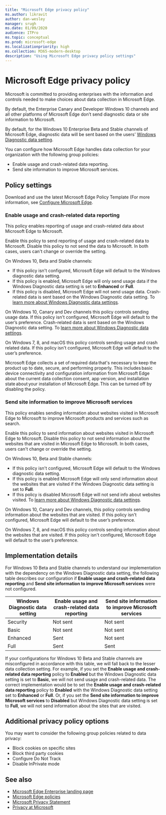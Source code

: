 ```yaml
---
title: "Microsoft Edge privacy policy"
ms.author: likravit
author: dan-wesley
manager: srugh
ms.date: 01/09/2020
audience: ITPro
ms.topic: conceptual
ms.prod: microsoft-edge
ms.localizationpriority: high
ms.collection: M365-modern-desktop
description: "Using Microsoft Edge privacy policy settings"
---
```


# Microsoft Edge privacy policy

Microsoft is committed to providing enterprises with the information and controls needed to make choices about data collection in Microsoft Edge.

By default, the Enterprise Canary and Developer Windows 10 channels and all other platforms of Microsoft Edge don’t send diagnostic data or site information to Microsoft.

By default, for the Windows 10 Enterprise Beta and Stable channels of Microsoft Edge, diagnostic data will be sent based on the users' [Windows Diagnostic data setting](https://go.microsoft.com/fwlink/?linkid=2099569).

You can configure how Microsoft Edge handles data collection for your organization with the following group policies:

- Enable usage and crash-related data reporting.
- Send site information to improve Microsoft services.

## Policy settings

Download and use the latest Microsoft Edge Policy Template (For more information, see [Configure Microsoft Edge](configure-microsoft-edge.md).

### Enable usage and crash-related data reporting

This policy enables reporting of usage and crash-related data about Microsoft Edge to Microsoft.

Enable this policy to send reporting of usage and crash-related data to Microsoft. Disable this policy to not send the data to Microsoft. In both cases, users can't change or override the setting.

On Windows 10, Beta and Stable channels:

- If this policy isn't configured, Microsoft Edge will default to the Windows diagnostic data setting. 
- If this policy is enabled, Microsoft Edge will only send usage data if the Windows Diagnostic data setting is set to **Enhanced** or **Full**.
- If this policy is disabled, Microsoft Edge will not send usage data. Crash-related data is sent based on the Windows Diagnostic data setting. To [learn more about Windows Diagnostic data settings](https://go.microsoft.com/fwlink/?linkid=2099569). 

On Windows 10, Canary and Dev channels this policy controls sending usage data. If this policy isn't configured, Microsoft Edge will default to the user’s preference. Crash-related data is sent based on the Windows Diagnostic data setting. To [learn more about Windows Diagnostic data settings](https://go.microsoft.com/fwlink/?linkid=2099569).

On Windows 7, 8, and macOS this policy controls sending usage and crash related data. If this policy isn't configured, Microsoft Edge will default to the user’s preference.

Microsoft Edge collects a set of required data that's necessary to keep the product up to date, secure, and performing properly. This includes basic device connectivity and configuration information from Microsoft Edge about the current data collection consent, app version, and installation state about your installation of Microsoft Edge. This can be turned off by disabling the policy.

### Send site information to improve Microsoft services

This policy enables sending information about websites visited in Microsoft Edge to Microsoft to improve Microsoft products and services such as search.

Enable this policy to send information about websites visited in Microsoft Edge to Microsoft. Disable this policy to not send information about the websites that are visited in Microsoft Edge to Microsoft. In both cases, users can't change or override the setting.

On Windows 10, Beta and Stable channels:

- If this policy isn't configured, Microsoft Edge will default to the Windows diagnostic data setting.
- If this policy is enabled Microsoft Edge will only send information about the websites that are visited if the Windows Diagnostic data setting is set to **Full**. 
- If this policy is disabled Microsoft Edge will not send info about websites visited. To [learn more about Windows Diagnostic data settings](https://go.microsoft.com/fwlink/?linkid=2099569).

On Windows 10, Canary and Dev channels, this policy controls sending information about the websites that are visited. If this policy isn't configured, Microsoft Edge will default to the user’s preference.

On Windows 7, 8, and macOS this policy controls sending information about the websites that are visited. If this policy isn't configured, Microsoft Edge will default to the user’s preference.

## Implementation details

For Windows 10 Beta and Stable channels to understand our implementation with the dependency on the Windows Diagnostic data setting, the following table describes our configuration if **Enable usage and crash-related data reporting** and **Send site information to improve Microsoft services** were not configured.

| Windows Diagnostic data setting | Enable usage and crash-related data reporting | Send site information to improve Microsoft services |
|---------------------------------|-----------------------------------------------|-----------------------------------------------------|
| Security                        | Not sent                                      | Not sent                                            |
| Basic                           | Not sent                                      | Not sent                                            |
| Enhanced                        | Sent                                          | Not sent                                            |
| Full                            | Sent                                          | Sent                                                |

If your configurations for Windows 10 Beta and Stable channels are misconfigured in accordance with this table, we will fall back to the lesser data collection setting. For example, if you set the **Enable usage and crash-related data reporting** policy to **Enabled** but the Windows Diagnostic data setting is set to **Basic**, we will not send usage and crash-related data. The correct implementation would be to set the **Enable usage and crash-related data reporting** policy to **Enabled** with the Windows Diagnostic data setting set to **Enhanced** or **Full**. Or, if you set the **Send site information to improve Microsoft services** to **Disabled** but Windows Diagnostic data setting is set to **Full**, we will not send information about the sites that are visited.  

## Additional privacy policy options

You may want to consider the following group policies related to data privacy:

- Block cookies on specific sites
- Block third party cookies
- Configure Do Not Track
- Disable InPrivate mode

## See also

- [Microsoft Edge Enterprise landing page](https://aka.ms/EdgeEnterprise)
- [Microsoft Edge policies](microsoft-edge-policies.md)
- [Microsoft Privacy Statement](https://privacy.microsoft.com/privacystatement)
- [Privacy at Microsoft](https://www.microsoft.com/trust-center/privacy)
